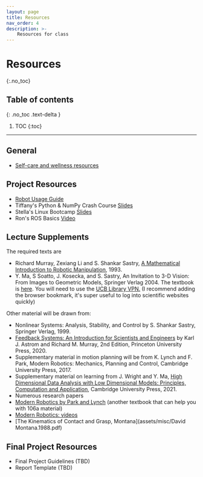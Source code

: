 ```yaml
---
layout: page
title: Resources
nav_order: 4
description: >-
    Resources for class
---
```


# Resources
{:.no_toc}

## Table of contents
{: .no_toc .text-delta }

1. TOC
{:toc}

---
## General
- <a href="https://docs.google.com/document/d/16PCs4Sbj7_umLd0PeCSyZXmgHYstW9cnrNjbURezPro/edit?usp=sharing">Self-care and wellness resources</a>

## Project Resources

- [Robot Usage Guide](https://ucb-ee106.github.io/106b-sp24site/assets/proj/robot_usage_guide_sp24.pdf)
- Tiffany's Python & NumPy Crash Course [Slides](https://docs.google.com/presentation/d/1eIrtNVbQjC0Q-ueunNR6APtRpLtZBzlFfeABmp63eNw/edit?usp=sharing)
- Stella's Linux Bootcamp [Slides](https://docs.google.com/presentation/d/1Yip52Hs7v36rLFD6M4RlU22KnoVtl5WQV0TBaejjsr0/edit?usp=sharing)
- Ron's ROS Basics [Video](https://www.youtube.com/watch?v=qFVtJcGoJvw)

## Lecture Supplements 

The required texts are
- Richard Murray, Zexiang Li and S. Shankar Sastry, <a href="https://ucb-ee106.github.io/eecs106b-sp24site/assets/MLS.pdf">A Mathematical Introduction to Robotic Manipulation</a>, 1993. 
- Y. Ma, S Soatto, J. Kosecka, and S. Sastry, An Invitation to 3-D Vision: From Images to Geometric Models, Springer Verlag 2004. The textbook is <a href="https://link.springer.com/book/10.1007/978-0-387-21779-6">here</a>. You will need to use the <a href="https://www.lib.berkeley.edu/help/connect-off-campus">UCB Library VPN.</a> (I recommend adding the browser bookmark, it's super useful to log into scientific websites quickly)

Other material will be drawn from:
- Nonlinear Systems: Analysis, Stability, and Control by S. Shankar Sastry, Springer Verlag, 1999. 
- <a href="https://www.cds.caltech.edu/~murray/books/AM05/pdf/am08-complete_22Feb09.pdf">Feedback Systems: An Introduction for Scientists and Engineers</a> by Karl J. Astrom and Richard M. Murray, 2nd Edition, Princeton University Press, 2020.
- Supplementary material in motion planning will be from K. Lynch and F. Park, Modern Robotics: Mechanics, Planning and Control, Cambridge University Press, 2017. 
- Supplementary material on learning from J. Wright and Y. Ma, <a href="https://book-wright-ma.github.io/">High Dimensional Data Analysis with Low Dimensional Models: Principles, Computation and Application</a>, Cambridge University Press, 2021.
- Numerous research papers
- [Modern Robotics by Park and Lynch](http://hades.mech.northwestern.edu/images/7/7f/MR.pdf) (another textbook that can help you with 106a material) 
- [Modern Robotics: videos](https://www.youtube.com/watch?v=jVu-Hijns70&list=PLggLP4f-rq02vX0OQQ5vrCxbJrzamYDfx)
- [The Kinematics of Contact and Grasp, Montana](assets/misc/David Montana.1988.pdf)

## Final Project Resources
- Final Project Guidelines (TBD)
- Report Template (TBD)

